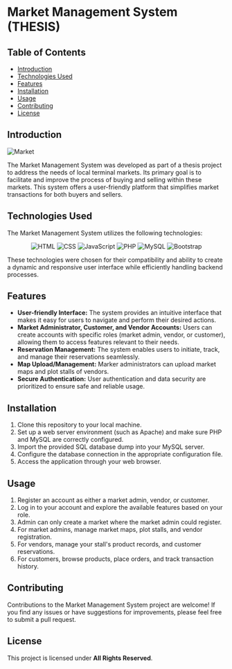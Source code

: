 # Market Management System (THESIS)

## Table of Contents

- [Introduction](#introduction)
- [Technologies Used](#technologies-used)
- [Features](#features)
- [Installation](#installation)
- [Usage](#usage)
- [Contributing](#contributing)
- [License](#license)

## Introduction

![Market](https://github.com/ruyembiado/marketmanagementsystem/assets/114800689/9a768e6c-9a3c-4c6b-8760-1d15328d56f1)

The Market Management System was developed as part of a thesis project to address the needs of local terminal markets. Its primary goal is to facilitate and improve the process of buying and selling within these markets. This system offers a user-friendly platform that simplifies market transactions for both buyers and sellers.

## Technologies Used

The Market Management System utilizes the following technologies:

<p align="center">
  <img src="https://img.shields.io/badge/HTML-E34F26?style=for-the-badge&logo=html5&logoColor=white" alt="HTML">
  <img src="https://img.shields.io/badge/CSS-1572B6?style=for-the-badge&logo=css3&logoColor=white" alt="CSS">
  <img src="https://img.shields.io/badge/JavaScript-F7DF1E?style=for-the-badge&logo=javascript&logoColor=black" alt="JavaScript">
  <img src="https://img.shields.io/badge/PHP-777BB4?style=for-the-badge&logo=php&logoColor=white" alt="PHP">
  <img src="https://img.shields.io/badge/MySQL-4479A1?style=for-the-badge&logo=mysql&logoColor=white" alt="MySQL">
  <img src="https://img.shields.io/badge/Bootstrap-563D7C?style=for-the-badge&logo=bootstrap&logoColor=white" alt="Bootstrap">
</p>

These technologies were chosen for their compatibility and ability to create a dynamic and responsive user interface while efficiently handling backend processes.

## Features

- **User-friendly Interface:** The system provides an intuitive interface that makes it easy for users to navigate and perform their desired actions.
- **Market Administrator, Customer, and Vendor Accounts:** Users can create accounts with specific roles (market admin, vendor, or customer), allowing them to access features relevant to their needs.
- **Reservation Management:** The system enables users to initiate, track, and manage their reservations seamlessly.
- **Map Upload/Management:** Marker administrators can upload market maps and plot stalls of vendors.
- **Secure Authentication:** User authentication and data security are prioritized to ensure safe and reliable usage.

## Installation

1. Clone this repository to your local machine.
2. Set up a web server environment (such as Apache) and make sure PHP and MySQL are correctly configured.
3. Import the provided SQL database dump into your MySQL server.
4. Configure the database connection in the appropriate configuration file.
5. Access the application through your web browser.

## Usage

1. Register an account as either a market admin, vendor, or customer.
2. Log in to your account and explore the available features based on your role.
3. Admin can only create a market where the market admin could register.
4. For market admins, manage market maps, plot stalls, and vendor registration.
5. For vendors, manage your stall's product records, and customer reservations.
6. For customers, browse products, place orders, and track transaction history.

## Contributing

Contributions to the Market Management System project are welcome! If you find any issues or have suggestions for improvements, please feel free to submit a pull request.

## License

This project is licensed under **All Rights Reserved**.
